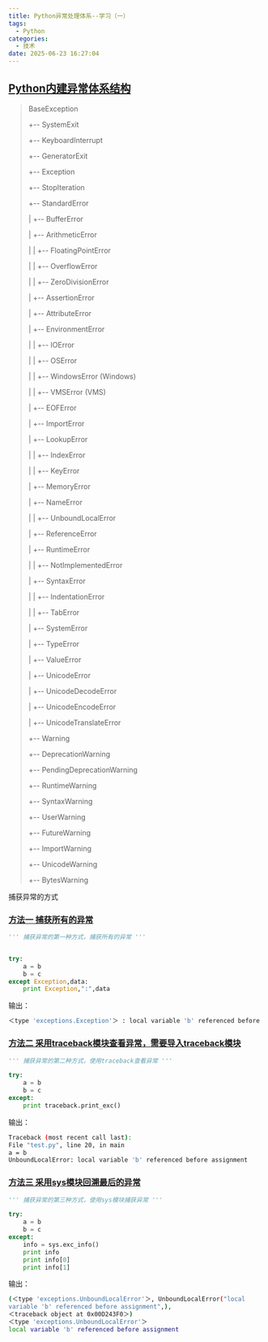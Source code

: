 ```yaml
---
title: Python异常处理体系--学习（一）
tags:
  - Python
categories:
  - 技术
date: 2025-06-23 16:27:04
---
```


## [Python内建异常体系结构](#1)

> BaseException
>
> +-- SystemExit
>
> +-- KeyboardInterrupt
>
> +-- GeneratorExit
>
> +-- Exception
>
> +-- StopIteration
>
> +-- StandardError
>
> |    +-- BufferError
>
> |    +-- ArithmeticError
>
> |    |    +-- FloatingPointError
>
> |    |    +-- OverflowError
>
> |    |    +-- ZeroDivisionError
>
> |    +-- AssertionError
>
> |    +-- AttributeError
>
> |    +-- EnvironmentError
>
> |    |    +-- IOError
>
> |    |    +-- OSError
>
> |    |         +-- WindowsError (Windows)
>
> |    |         +-- VMSError (VMS)
>
> |    +-- EOFError
>
> |    +-- ImportError
>
> |    +-- LookupError
>
> |    |    +-- IndexError
>
> |    |    +-- KeyError
>
> |    +-- MemoryError
>
> |    +-- NameError
>
> |    |    +-- UnboundLocalError
>
> |    +-- ReferenceError
>
> |    +-- RuntimeError
>
> |    |    +-- NotImplementedError
>
> |    +-- SyntaxError
>
> |    |    +-- IndentationError
>
> |    |         +-- TabError
>
> |    +-- SystemError
>
> |    +-- TypeError
>
> |    +-- ValueError
>
> |         +-- UnicodeError
>
> |              +-- UnicodeDecodeError
>
> |              +-- UnicodeEncodeError
>
> |              +-- UnicodeTranslateError
>
> +-- Warning
>
> +-- DeprecationWarning
>
> +-- PendingDeprecationWarning
>
> +-- RuntimeWarning
>
> +-- SyntaxWarning
>
> +-- UserWarning
>
> +-- FutureWarning
>
> +-- ImportWarning
>
> +-- UnicodeWarning
>
> +-- BytesWarning

捕获异常的方式

### [方法一 捕获所有的异常](#1-1)

```python
''' 捕获异常的第一种方式，捕获所有的异常 '''


try:
    a = b
    b = c
except Exception,data:
    print Exception,":",data
```

输出：

```bash
＜type 'exceptions.Exception'＞ : local variable 'b' referenced before assignment
```

### [方法二 采用traceback模块查看异常，需要导入traceback模块](#1-2)

```python
''' 捕获异常的第二种方式，使用traceback查看异常 '''

try:
	a = b
	b = c
except:
	print traceback.print_exc()
```

输出：

```bash
Traceback (most recent call last):
File "test.py", line 20, in main
a = b
UnboundLocalError: local variable 'b' referenced before assignment
```

### [方法三 采用sys模块回溯最后的异常](#1-3)

```python
''' 捕获异常的第三种方式，使用sys模块捕获异常 '''

try:
	a = b
	b = c
except:
	info = sys.exc_info()
	print info
	print info[0]
	print info[1]
```

输出：

```bash
(＜type 'exceptions.UnboundLocalError'＞, UnboundLocalError("local 
variable 'b' referenced before assignment",),
＜traceback object at 0x00D243F0＞)
＜type 'exceptions.UnboundLocalError'＞
local variable 'b' referenced before assignment
```

